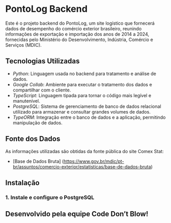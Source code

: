 # PontoLog Backend
Este é o projeto backend do PontoLog, um site logístico que fornecerá dados de desempenho do comércio exterior brasileiro, reunindo informações de exportação e importação dos anos de 2014 a 2024, fornecidas pelo Ministério do Desenvolvimento, Indústria, Comércio e Serviços (MDIC). 

## Tecnologias Utilizadas 

- *Python*: Linguagem usada no backend para tratamento e análise de dados.
- *Google Collab*: Ambiente para executar o tratamento dos dados e compartilhar com o cliente.
- *TypeScript*: Linguagem tipada para tornar o código mais legível e manutenível.
- *PostgreSQL*: Sistema de gerenciamento de banco de dados relacional utilizado para armazenar e consultar grandes volumes de dados.
- *TypeORM*: Integração entre o banco de dados e a aplicação, permitindo manipulação de dados.

## Fonte dos Dados
As informações utilizadas são obtidas da fonte pública do site Comex Stat:
- [Base de Dados Bruta] (https://www.gov.br/mdic/pt-br/assuntos/comercio-exterior/estatisticas/base-de-dados-bruta)

## Instalação

### 1. Instale e configure o PostgreSQL


## Desenvolvido pela equipe Code Don’t Blow!
